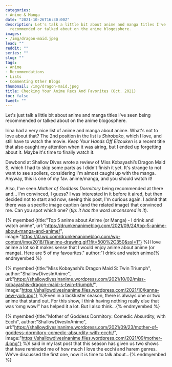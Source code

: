 ```yaml
---
categories:
- Anime & Manga
date: "2021-10-26T16:30:00Z"
description: Let's talk a little bit about anime and manga titles I've seen being
  recommended or talked about on the anime blogosphere.
images:
- /img/dragon-maid.jpeg
lead: ""
reddit: ""
series: ""
slug: ""
tags:
- Anime
- Recommendations
- Lists
- Commenting Other Blogs
thumbnail: /img/dragon-maid.jpeg
title: Checking Your Anime Recs And Favorites (Oct. 2021)
toc: false
tweet: ""
---
```

Let's just talk a little bit about anime and manga titles I've seen being recommended or talked about on the anime blogosphere.

<!--more-->

Irina had a very nice list of anime and manga about anime. What's not to love about that? The 2nd position in the list is _Shirobako_, which I love, and still have to watch the movie. _Keep Your Hands Off Eizouken_ is a recent title that also caught my attention when it was airing, but I ended up forgetting about it. Maybe it's time to finally watch it.

Dewbond at Shallow Dives wrote a review of Miss Kobayashi’s Dragon Maid S, which I had to skip some parts as I didn't finish it yet. It's strange to not want to see spoilers, considering I'm almost caught up with the manga. Anyway, this is one of my fav. anime/manga, and you should watch it!

Also, I've seen _Mother of Goddess Dormitory_ being recommended at there and... I'm convinced, I guess? I was interested in it before it aired, but then decided not to start and now, seeing this post, I'm curious again. I admit that there was a specific image caption (and the related image) that convinced me. Can you spot which one? (_tip: it has the word uncensored in it_).

{% myembed {title:"Top 5 anime about Anime (or Manga) - I drink and watch anime", url:"https://drunkenanimeblog.com/2021/09/24/top-5-anime-about-manga-and-anime/", image:"https://i0.wp.com/drunkenanimeblog.com/wp-content/img/2018/11/anime-drawing.gif?fit=500%2C350&ssl=1"} %}I love anime a lot so it makes sense that I would enjoy anime about anime (or manga). Here are 5 of my favourites." author:"I drink and watch anime{% endmyembed %}

{% myembed {title:"Miss Kobayashi’s Dragon Maid S: Twin Triumph", author:"ShallowDivesInAnime", url:"https://shallowdivesinanime.wordpress.com/2021/10/02/miss-kobayashis-dragon-maid-s-twin-triumph/", image:"https://shallowdivesinanime.files.wordpress.com/2021/10/kanna-new-york.jpg"} %}Even in a lackluster season, there is always one or two anime that stand out. For this show, I think having nothing really else that was ‘omg wow!” has helped it a lot. But I also think…{% endmyembed %}

{% myembed {title:"Mother of Goddess Dormitory: Comedic Absurdity, with Ecchi", author:"ShallowDivesInAnime", url:"https://shallowdivesinanime.wordpress.com/2021/09/23/mother-of-goddess-dormitory-comedic-absurdity-with-ecchi/", image:"https://shallowdivesinanime.files.wordpress.com/2021/09/mother-4.png"} %}I said in my last post that this season has given us two shows that have reminded me of how much I love the ecchi and harem genres. We’ve discussed the first one, now it is time to talk about…{% endmyembed %}